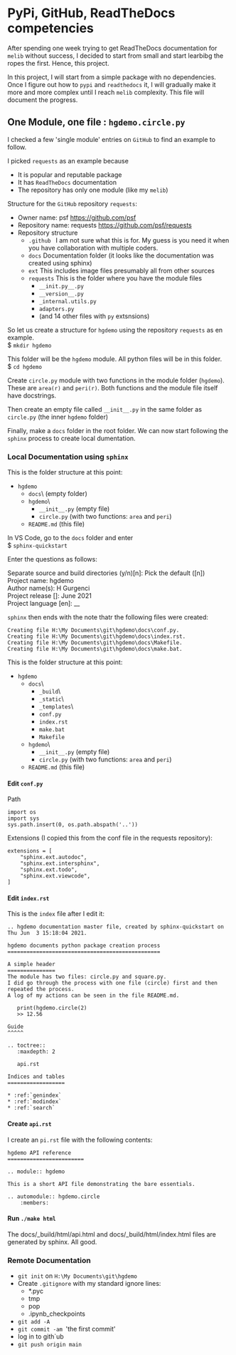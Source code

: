 # PyPi, GitHub, ReadTheDocs competencies #
After spending one week trying to get ReadTheDocs documentation for `melib` without success, I decided to start from small and start learbibg the ropes the first.  Hence, this project.

In this project, I will start from a simple package with no dependencies.  Once I figure out how to `pypi` and `readthedocs` it, I will gradually make it more and more complex until I reach `melib` complexity.  This file will document the progress.

## One Module, one file : `hgdemo.circle.py` ##
I checked a few 'single module' entries on `GitHub` to find an example to follow.

I picked `requests` as an example because
* It is popular and reputable package
* It has `ReadTheDocs` documentation
* The repository has only one module (like my `melib`)

Structure for the `GitHub` repository `requests`:
* Owner name: psf https://github.com/psf
* Repository name: requests https://github.com/psf/requests 
* Repository structure
  * `.github ` I am not sure what this is for.  My guess is you need it when you have collaboration with multiple coders.
  * `docs` Documentation folder (it looks like the documentation was created using sphinx)
  * `ext` This includes image files presumably all from other sources
  * `requests` This is the folder where you have the module files
    * `__init.py__.py`
    * `__version__.py`
    * `_internal.utils.py`
    * `adapters.py`
    * (and 14 other files with `py` extsnsions)

So let us create a structure for `hgdemo` using the repository `requests` as en example.<br>
$ `mkdir hgdemo`

This folder will be the `hgdemo` module.  All python files will be in this folder.  <br>
$ `cd hgdemo`

Create `circle.py` module with two functions in the module folder (`hgdemo`).  These are `area(r)` and `peri(r)`.  Both functions and the module file itself have docstrings. 

Then create an empty file called `__init__.py` in the same folder as `circle.py` (the inner `hgdemo` folder)

Finally, make a `docs` folder in the root folder.  We can now start following the `sphinx` process to create local dumentation.


### Local Documentation using `sphinx` ###
This is the folder structure at this point:
* `hgdemo`
  * `docs`\ (empty folder)
  * `hgdemo`\
    * `__init__.py`  (empty file)
    * `circle.py` (with two functions: `area` and `peri`)
  * `README.md` (this file)

In VS Code, go to the `docs` folder and enter  
$ `sphinx-quickstart`

Enter the questions as follows:

Separate source and build directories (y/n)[n]: Pick the default ([n])  
Project name: hgdemo  
Author name(s): H Gurgenci  
Project release []: June 2021  
Project language [en]: __  

`sphinx` then ends with the note thatr the following files were created:
```
Creating file H:\My Documents\git\hgdemo\docs\conf.py.
Creating file H:\My Documents\git\hgdemo\docs\index.rst.
Creating file H:\My Documents\git\hgdemo\docs\Makefile.
Creating file H:\My Documents\git\hgdemo\docs\make.bat.
```
This is the folder structure at this point:
* `hgdemo`
  * `docs`\
    * `_build`\
    * `_static`\
    * `_templates`\
    * `conf.py`
    * `index.rst`
    * `make.bat`
    * `Makefile`
  * `hgdemo`\
    * `__init__.py`  (empty file)
    * `circle.py` (with two functions: `area` and `peri`)
  * `README.md` (this file)

#### Edit `conf.py` ####

Path

```
import os
import sys
sys.path.insert(0, os.path.abspath('..'))
```

Extensions (I copied this from the conf file in the requests repository):

```
extensions = [
    "sphinx.ext.autodoc",
    "sphinx.ext.intersphinx",
    "sphinx.ext.todo",
    "sphinx.ext.viewcode",
]
```
#### Edit `index.rst` ####

This is the `index` file after I edit it:
```
.. hgdemo documentation master file, created by sphinx-quickstart on Thu Jun  3 15:18:04 2021.

hgdemo documents python package creation process
================================================

A simple header
===============
The module has two files: circle.py and square.py.
I did go through the process with one file (circle) first and then repeated the process.
A log of my actions can be seen in the file README.md.

   print(hgdemo.circle(2)
   >> 12.56

Guide
^^^^^

.. toctree::
   :maxdepth: 2

   api.rst

Indices and tables
==================

* :ref:`genindex`
* :ref:`modindex`
* :ref:`search`
```

#### Create `api.rst` ####

I create an `pi.rst` file with the following contents:

```
hgdemo API reference
========================

.. module:: hgdemo

This is a short API file demonstrating the bare essentials.

.. automodule:: hgdemo.circle
    :members:
```
#### Run `./make html` ####
The docs/_build/html/api.html and docs/_build/html/index.html files are generated by sphinx.  All good.

### Remote Documentation ###
* `git init` on `H:\My Documents\git\hgdemo`
* Create `.gitignore` with my standard ignore lines:
  * *.pyc
  * tmp
  * pop
  * .ipynb_checkpoints
* `git add -A`
* `git commit -am `'the first commit'
* log in to gith`ub
* `git push origin main`

